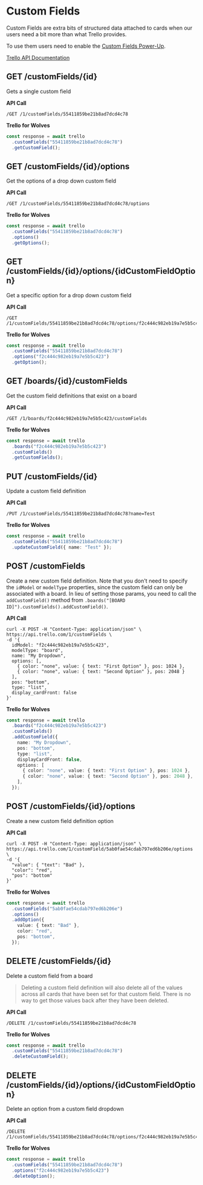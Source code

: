 # Custom Fields

Custom Fields are extra bits of structured data attached to cards when our users need
a bit more than what Trello provides.

To use them users need to enable the [Custom Fields Power-Up](http://help.trello.com/article/1067-using-the-custom-fields-power-up).

[Trello API Documentation](https://developers.trello.com/reference#custom-fields)

## GET /customFields/{id}

Gets a single custom field

**API Call**

```
/GET /1/customFields/55411859be21b8ad7dcd4c78
```

**Trello for Wolves**

```typescript
const response = await trello
  .customFields("55411859be21b8ad7dcd4c78")
  .getCustomField();
```

## GET /customFields/{id}/options

Get the options of a drop down custom field

**API Call**

```
/GET /1/customFields/55411859be21b8ad7dcd4c78/options
```

**Trello for Wolves**

```typescript
const response = await trello
  .customFields("55411859be21b8ad7dcd4c78")
  .options()
  .getOptions();
```

## GET /customFields/{id}/options/{idCustomFieldOption}

Get a specific option for a drop down custom field

**API Call**

```
/GET /1/customFields/55411859be21b8ad7dcd4c78/options/f2c444c982eb19a7e5b5c423
```

**Trello for Wolves**

```typescript
const response = await trello
  .customFields("55411859be21b8ad7dcd4c78")
  .options("f2c444c982eb19a7e5b5c423")
  .getOption();
```

## GET /boards/{id}/customFields

Get the custom field definitions that exist on a board

**API Call**

```
/GET /1/boards/f2c444c982eb19a7e5b5c423/customFields
```

**Trello for Wolves**

```typescript
const response = await trello
  .boards("f2c444c982eb19a7e5b5c423")
  .customFields()
  .getCustomFields();
```

## PUT /customFields/{id}

Update a custom field definition

**API Call**

```
/PUT /1/customFields/55411859be21b8ad7dcd4c78?name=Test
```

**Trello for Wolves**

```typescript
const response = await trello
  .customFields("55411859be21b8ad7dcd4c78")
  .updateCustomField({ name: "Test" });
```

## POST /customFields

Create a new custom field definition. Note that you don't need to specify the
`idModel` or `modelType` properties, since the custom field can only be
associated with a board. In lieu of setting those params, you need to call the
`addCustomField()` method from `.boards("[BOARD ID]").customFields().addCustomField()`.

**API Call**

```
curl -X POST -H "Content-Type: application/json" \
https://api.trello.com/1/customFields \
-d '{
  idModel: "f2c444c982eb19a7e5b5c423",
  modelType: "board",
  name: "My Dropdown",
  options: [,
    { color: "none", value: { text: "First Option" }, pos: 1024 },
    { color: "none", value: { text: "Second Option" }, pos: 2048 }
  ],
  pos: "bottom",
  type: "list",
  display_cardFront: false
}'
```

**Trello for Wolves**

```typescript
const response = await trello
  .boards("f2c444c982eb19a7e5b5c423")
  .customFields()
  .addCustomField({
    name: "My Dropdown",
    pos: "bottom",
    type: "list",
    displayCardFront: false,
    options: [
      { color: "none", value: { text: "First Option" }, pos: 1024 },
      { color: "none", value: { text: "Second Option" }, pos: 2048 },
    ],
  });
```

## POST /customFields/{id}/options

Create a new custom field definition option

**API Call**

```
curl -X POST -H "Content-Type: application/json" \
https://api.trello.com/1/customField/5ab0fae54cdab797ed6b206e/options \
-d '{
  "value": { "text": "Bad" },
  "color": "red",
  "pos": "bottom"
}'

```

**Trello for Wolves**

```typescript
const response = await trello
  .customFields("5ab0fae54cdab797ed6b206e")
  .options()
  .addOption({
    value: { text: "Bad" },
    color: "red",
    pos: "bottom",
  });
```

## DELETE /customFields/{id}

Delete a custom field from a board

> Deleting a custom field definition will also delete all of the values across
> all cards that have been set for that custom field. There is no way to get
> those values back after they have been deleted.

**API Call**

```
/DELETE /1/customFields/55411859be21b8ad7dcd4c78
```

**Trello for Wolves**

```typescript
const response = await trello
  .customFields("55411859be21b8ad7dcd4c78")
  .deleteCustomField();
```

## DELETE /customFields/{id}/options/{idCustomFieldOption}

Delete an option from a custom field dropdown

**API Call**

```
/DELETE /1/customFields/55411859be21b8ad7dcd4c78/options/f2c444c982eb19a7e5b5c423
```

**Trello for Wolves**

```typescript
const response = await trello
  .customFields("55411859be21b8ad7dcd4c78")
  .options("f2c444c982eb19a7e5b5c423")
  .deleteOption();
```
